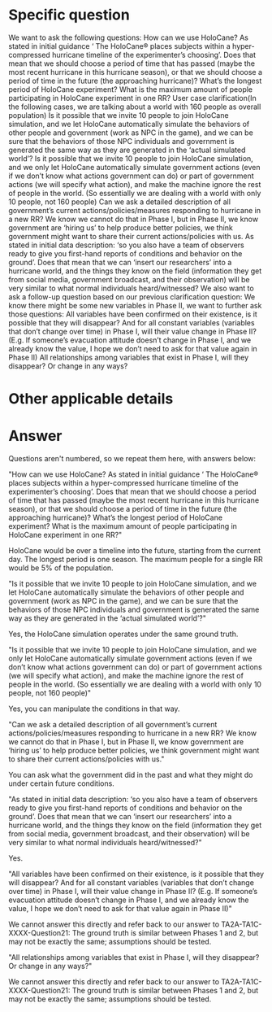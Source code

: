# Specific question #

We want to ask the following questions:
How can we use HoloCane? As stated in initial guidance ‘ The HoloCane® places subjects within a hyper-compressed hurricane timeline of the experimenter’s choosing’. Does that mean that we should choose a period of time that has passed (maybe the most recent hurricane in this hurricane season), or that we should choose a period of time in the future (the approaching hurricane)? What’s the longest period of HoloCane experiment? What is the maximum amount of people participating in HoloCane experiment in one RR?
User case clarification(In the following cases, we are talking about a world with 160 people as overall population)
Is it possible that we invite 10 people to join HoloCane simulation, and we let HoloCane automatically simulate the behaviors of other people and government (work as NPC in the game), and we can be sure that the behaviors of those NPC individuals and government is generated the same way as they are generated in the ‘actual simulated world’?
Is it possible that we invite 10 people to join HoloCane simulation, and we only let HoloCane automatically simulate government actions (even if we don’t know what actions government can do) or part of government actions (we will specify what action), and make the machine ignore the rest of people in the world. (So essentially we are dealing with a world with only 10 people, not 160 people)
Can we ask a detailed description of all government’s current actions/policies/measures responding to hurricane in a new RR? We know we cannot do that in Phase I, but in Phase II, we know government are ‘hiring us’ to help produce better policies, we think government might want to share their current actions/policies with us.
As stated in initial data description: ‘so you also have a team of observers ready to give you first-hand reports of conditions and behavior on the ground’. Does that mean that we can ‘insert our researchers’ into a hurricane world, and the things they know on the field (information they get from social media, government broadcast, and their observation) will be very similar to what normal individuals heard/witnessed?
We also want to ask a follow-up question based on our previous clarification question: We know there might be some new variables in Phase II, we want to further ask those questions:
All variables have been confirmed on their existence, is it possible that they will disappear? And for all constant variables (variables that don’t change over time) in Phase I, will their value change in Phase II? (E.g. If someone’s evacuation attitude doesn’t change in Phase I, and we already know the value, I hope we don’t need to ask for that value again in Phase II)
All relationships among variables that exist in Phase I, will they disappear? Or change in any ways?


# Other applicable details #

# Answer #

Questions aren't numbered, so we repeat them here, with answers below:

"How can we use HoloCane? As stated in initial guidance ‘ The HoloCane® places subjects within a hyper-compressed hurricane timeline of the experimenter’s choosing’. Does that mean that we should choose a period of time that has passed (maybe the most recent hurricane in this hurricane season), or that we should choose a period of time in the future (the approaching hurricane)? What’s the longest period of HoloCane experiment? What is the maximum amount of people participating in HoloCane experiment in one RR?"

HoloCane would be over a timeline into the future, starting from the current day. The longest period is one season. The maximum people for a single RR would be 5% of the population.

"Is it possible that we invite 10 people to join HoloCane simulation, and we let HoloCane automatically simulate the behaviors of other people and government (work as NPC in the game), and we can be sure that the behaviors of those NPC individuals and government is generated the same way as they are generated in the ‘actual simulated world’?"

Yes, the HoloCane simulation operates under the same ground truth.

"Is it possible that we invite 10 people to join HoloCane simulation, and we only let HoloCane automatically simulate government actions (even if we don’t know what actions government can do) or part of government actions (we will specify what action), and make the machine ignore the rest of people in the world. (So essentially we are dealing with a world with only 10 people, not 160 people)"

Yes, you can manipulate the conditions in that way.

"Can we ask a detailed description of all government’s current actions/policies/measures responding to hurricane in a new RR? We know we cannot do that in Phase I, but in Phase II, we know government are ‘hiring us’ to help produce better policies, we think government might want to share their current actions/policies with us."

You can ask what the government did in the past and what they might do under certain future conditions.

"As stated in initial data description: ‘so you also have a team of observers ready to give you first-hand reports of conditions and behavior on the ground’. Does that mean that we can ‘insert our researchers’ into a hurricane world, and the things they know on the field (information they get from social media, government broadcast, and their observation) will be very similar to what normal individuals heard/witnessed?"

Yes.

"All variables have been confirmed on their existence, is it possible that they will disappear? And for all constant variables (variables that don’t change over time) in Phase I, will their value change in Phase II? (E.g. If someone’s evacuation attitude doesn’t change in Phase I, and we already know the value, I hope we don’t need to ask for that value again in Phase II)"

We cannot answer this directly and refer back to our answer to TA2A-TA1C-XXXX-Question21: The ground truth is similar between Phases 1 and 2, but may not be exactly the same; assumptions should be tested.

"All relationships among variables that exist in Phase I, will they disappear? Or change in any ways?"

We cannot answer this directly and refer back to our answer to TA2A-TA1C-XXXX-Question21: The ground truth is similar between Phases 1 and 2, but may not be exactly the same; assumptions should be tested.


